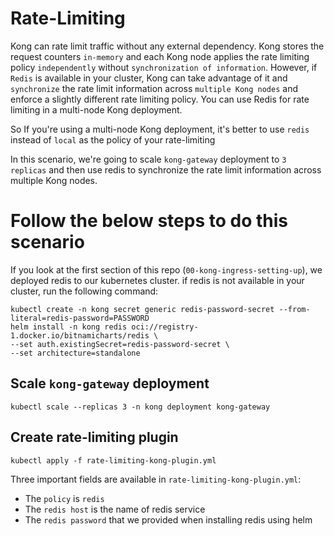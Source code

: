 # Rate-Limiting
Kong can rate limit traffic without any external dependency. Kong stores the request counters `in-memory` and each Kong node applies the rate limiting policy `independently` without `synchronization of information`. However, if `Redis` is available in your cluster, Kong can take advantage of it and `synchronize` the rate limit information across `multiple Kong nodes` and enforce a slightly different rate limiting policy. You can use Redis for rate limiting in a multi-node Kong deployment.

So If you're using a multi-node Kong deployment, it's better to use `redis` instead of `local` as the policy of your rate-limiting

In this scenario, we're going to scale `kong-gateway` deployment to `3 replicas` and then use redis to synchronize the rate limit information across multiple Kong nodes.

# Follow the below steps to do this scenario

If you look at the first section of this repo (`00-kong-ingress-setting-up`), we deployed redis to our kubernetes cluster. if redis is not available in your cluster, run the following command:

    kubectl create -n kong secret generic redis-password-secret --from-literal=redis-password=PASSWORD
    helm install -n kong redis oci://registry-1.docker.io/bitnamicharts/redis \
    --set auth.existingSecret=redis-password-secret \
    --set architecture=standalone

  ## Scale `kong-gateway` deployment

    kubectl scale --replicas 3 -n kong deployment kong-gateway

## Create rate-limiting plugin

    kubectl apply -f rate-limiting-kong-plugin.yml
Three important  fields are available in `rate-limiting-kong-plugin.yml`:
  - The `policy` is `redis`
  - The `redis host` is the name of redis service
  - The `redis password` that we provided when installing redis using helm
